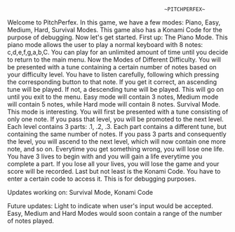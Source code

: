                                                       ~PITCHPERFEX~
Welcome to PitchPerfex. In this game, we have a few modes: Piano, Easy, Medium, Hard, Survival Modes. This game also has a Konami Code for the purpose of debugging. Now let's get started.
First up: The Piano Mode. This piano mode allows the user to play a normal keyboard with 8 notes: c,d,e,f,g,a,b,C. You can play for an unlimited amount of time until you decide to return to the main menu.
Now the Modes of Different Difficulty. You will be presented with a tune containing a certain number of notes based on your difficulty level. You have to listen carefully, following which pressing the corresponding button to that note. If you get it correct, an ascending tune will be played. If not, a descending tune will be played. This will go on until you exit to the menu.
Easy mode will contain 3 notes, Medium mode will contain 5 notes, while Hard mode will contain 8 notes.
Survival Mode. This mode is interesting. You will first be presented with a tune consisting of only one note. If you pass that level, you will be promoted to the next level. Each level contains 3 parts: .1, .2, .3. Each part contains a different tune, but containing the same number of notes. If you pass 3 parts and consequently the level, you will ascend to the next level, which will now contain one more note, and so on. Everytime you get something wrong, you will lose one life. You have 3 lives to begin with and you will gain a life everytime you complete a part. If you lose all your lives, you will lose the game and your score will be recorded.
Last but not least is the Konami Code. You have to enter a certain code to access it. This is for debugging purposes.

Updates working on: Survival Mode, Konami Code

Future updates:
Light to indicate when user's input would be accepted.
Easy, Medium and Hard Modes would soon contain a range of the number of notes played.
